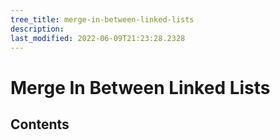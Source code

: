 ```yaml
---
tree_title: merge-in-between-linked-lists
description: 
last_modified: 2022-06-09T21:23:28.2328
---
```


# Merge In Between Linked Lists

## Contents
